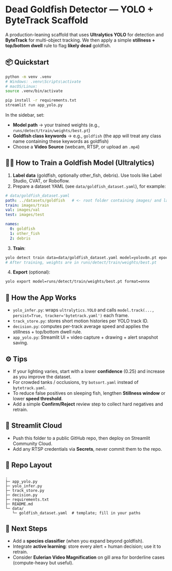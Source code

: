 # Dead Goldfish Detector — YOLO + ByteTrack Scaffold

A production-leaning scaffold that uses **Ultralytics YOLO** for detection and **ByteTrack** for multi-object tracking.
We then apply a simple **stillness + top/bottom dwell** rule to flag **likely dead** goldfish.

## 📦 Quickstart

```bash
python -m venv .venv
# Windows: .venv\Scripts\activate
# macOS/Linux:
source .venv/bin/activate

pip install -r requirements.txt
streamlit run app_yolo.py
```

In the sidebar, set:
- **Model path** → your trained weights (e.g., `runs/detect/train/weights/best.pt`)
- **Goldfish class keywords** → e.g., `goldfish` (the app will treat any class name containing these keywords as goldfish)
- Choose a **Video Source** (webcam, RTSP, or upload an `.mp4`)

## 🧑‍🏫 How to Train a Goldfish Model (Ultralytics)

1. **Label data** (goldfish, optionally other_fish, debris). Use tools like Label Studio, CVAT, or Roboflow.
2. Prepare a dataset YAML (see `data/goldfish_dataset.yaml`), for example:

```yaml
# data/goldfish_dataset.yaml
path: ../datasets/goldfish   # <- root folder containing images/ and labels/
train: images/train
val: images/val
test: images/test

names:
  0: goldfish
  1: other_fish
  2: debris
```

3. **Train**:
```bash
yolo detect train data=data/goldfish_dataset.yaml model=yolov8n.pt epochs=80 imgsz=640 batch=16
# After training, weights are in runs/detect/train/weights/best.pt
```

4. **Export** (optional):
```bash
yolo export model=runs/detect/train/weights/best.pt format=onnx
```

## 🧠 How the App Works

- `yolo_infer.py`: wraps `ultralytics.YOLO` and calls `model.track(..., persist=True, tracker='bytetrack.yaml')` each frame.
- `track_store.py`: stores short motion histories per YOLO track ID.
- `decision.py`: computes per-track average speed and applies the stillness + top/bottom dwell rule.
- `app_yolo.py`: Streamlit UI + video capture + drawing + alert snapshot saving.

## ⚙️ Tips

- If your lighting varies, start with a lower **confidence** (0.25) and increase as you improve the dataset.
- For crowded tanks / occlusions, try `botsort.yaml` instead of `bytetrack.yaml`.
- To reduce false positives on sleeping fish, lengthen **Stillness window** or lower **speed threshold**.
- Add a simple **Confirm/Reject** review step to collect hard negatives and retrain.

## 🚀 Streamlit Cloud

- Push this folder to a public GitHub repo, then deploy on Streamlit Community Cloud.
- Add any RTSP credentials via **Secrets**, never commit them to the repo.

## 📁 Repo Layout

```
.
├─ app_yolo.py
├─ yolo_infer.py
├─ track_store.py
├─ decision.py
├─ requirements.txt
├─ README.md
└─ data/
   └─ goldfish_dataset.yaml  # template; fill in your paths
```

## 🔄 Next Steps

- Add a **species classifier** (when you expand beyond goldfish).
- Integrate **active learning**: store every alert + human decision; use it to retrain.
- Consider **Eulerian Video Magnification** on gill area for borderline cases (compute-heavy but useful).
